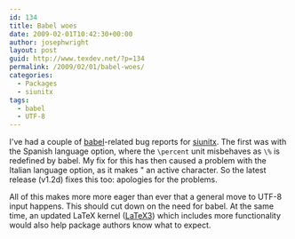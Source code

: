 ```yaml
---
id: 134
title: Babel woes
date: 2009-02-01T10:42:30+00:00
author: josephwright
layout: post
guid: http://www.texdev.net/?p=134
permalink: /2009/02/01/babel-woes/
categories:
  - Packages
  - siunitx
tags:
  - babel
  - UTF-8
---
```

I've had a couple of [babel](http://tug.ctan.org/cgi-bin/ctanPackageInformation.py?id=babel)-related bug reports for [siunitx](http://tug.ctan.org/cgi-bin/ctanPackageInformation.py?id=siunitx).  The first was with the Spanish language option, where the `\percent` unit misbehaves as `\%` is redefined by babel. My fix for this has then caused a problem with the Italian language option, as it makes " an active character. So the latest release (v1.2d) fixes this too: apologies for the problems.

All of this makes more more eager than ever that a general move to UTF-8 input happens. This should cut down on the need for babel. At the same time, an updated LaTeX kernel ([LaTeX3](http://www.latex-project.org/latex3.html)) which includes more functionality would also help package authors know what to expect.
